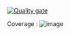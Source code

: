 [![Quality gate](https://sonarcloud.io/api/project_badges/quality_gate?project=JuanalvarezECI_Proyecto-ARSW-ECOLAPP)](https://sonarcloud.io/project/overview?id=JuanalvarezECI_Proyecto-ARSW-ECOLAPP
)

Coverage : 
![image](https://github.com/JuanalvarezECI/Proyecto-ARSW-ECOLAPP/assets/143049108/a94baa03-6261-4e3d-9489-98d3070e5260)


